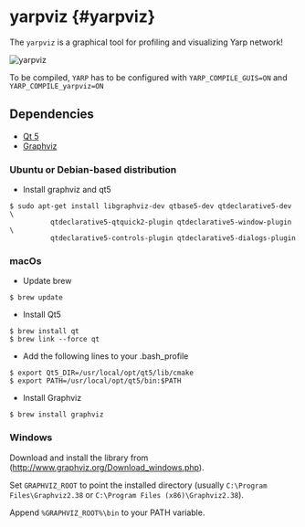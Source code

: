 yarpviz                                           {#yarpviz}
=======

The `yarpviz` is a graphical tool for profiling and visualizing Yarp network! 

![yarpviz](/images/yarpviz.png)


To be compiled, `YARP` has to be configured with `YARP_COMPILE_GUIS=ON` and `YARP_COMPILE_yarpviz=ON`

Dependencies
------------
* [Qt 5](https://www.qt.io/download/)
* [Graphviz](http://www.graphviz.org/)
 
### Ubuntu or Debian-based distribution

* Install graphviz and qt5 
```
$ sudo apt-get install libgraphviz-dev qtbase5-dev qtdeclarative5-dev \
          qtdeclarative5-qtquick2-plugin qtdeclarative5-window-plugin \
          qtdeclarative5-controls-plugin qtdeclarative5-dialogs-plugin
```

### macOs

* Update brew  
```
$ brew update
```

* Install Qt5
```
$ brew install qt
$ brew link --force qt
```

* Add the following lines to your .bash_profile
```
$ export Qt5_DIR=/usr/local/opt/qt5/lib/cmake
$ export PATH=/usr/local/opt/qt5/bin:$PATH
```

* Install Graphviz
```
$ brew install graphviz
```

### Windows

Download and install the library from (http://www.graphviz.org/Download_windows.php).

Set `GRAPHVIZ_ROOT` to point the installed directory (usually `C:\Program Files\Graphviz2.38` or `C:\Program Files (x86)\Graphviz2.38`).

Append `%GRAPHVIZ_ROOT%\bin` to your PATH variable.
